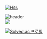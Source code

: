 [![Hits](https://hits.seeyoufarm.com/api/count/incr/badge.svg?url=https%3A%2F%2Fgithub.com%2Fjeongseongeoop&count_bg=%231FAA55&title_bg=%2355D162&icon=tumblr.svg&icon_color=%23E7E7E7&title=hits&edge_flat=false)](https://hits.seeyoufarm.com)
<!--
**jeongseongeoop/jeongseongeoop** is a ✨ _special_ ✨ repository because its `README.md` (this file) appears on your GitHub profile.

Here are some ideas to get you started:
-->


![header](https://capsule-render.vercel.app/api?type=waving&color=random&height=300&section=header&text=seongeop%20edit&fontSize=40)
<br>
<img src="https://img.shields.io/badge/java-FFCA28?style=flat-square&logo=java&logoColor=white"/>
<!-- <img src="https://img.shields.io/badge/이름-색상코드?style=flat-square&logo=로고명&logoColor=로고색"/> -->

[![Solved.ac
프로필](http://mazassumnida.wtf/api/v2/generate_badge?boj={tjddjq0114})](https://solved.ac/{tjddjq0114})

